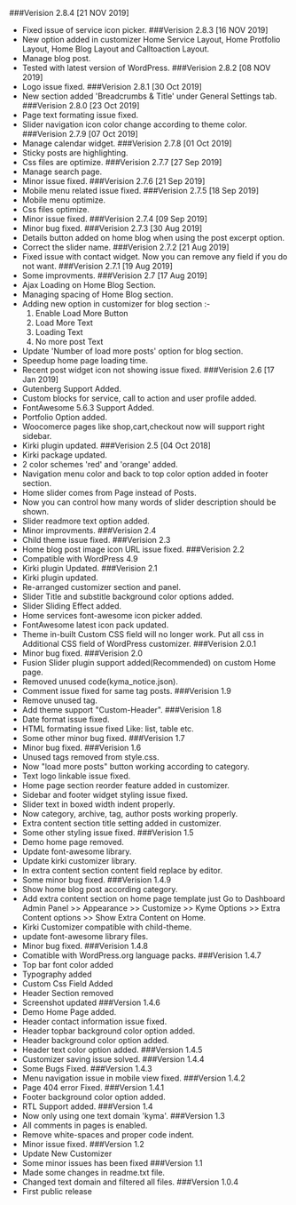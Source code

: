 ###Verision 2.8.4 [21 NOV 2019]
* Fixed issue of service icon picker.
###Verision 2.8.3 [16 NOV 2019]
* New option added in customizer Home Service Layout, Home Protfolio Layout, Home Blog Layout and Calltoaction Layout.
* Manage blog post.
* Tested with latest version of WordPress.
###Verision 2.8.2 [08 NOV 2019]
* Logo issue fixed.
###Verision 2.8.1 [30 Oct 2019]
* New section added 'Breadcrumbs & Title' under General Settings tab.
###Verision 2.8.0 [23 Oct 2019]
* Page text formating issue fixed.
* Slider navigation icon color change according to theme color.
###Verision 2.7.9 [07 Oct 2019]
* Manage calendar widget.
###Verision 2.7.8 [01 Oct 2019]
* Sticky posts are highlighting.
* Css files are optimize.
###Verision 2.7.7 [27 Sep 2019]
* Manage search page.
* Minor issue fixed.
###Verision 2.7.6 [21 Sep 2019]
* Mobile menu related issue fixed.
###Verision 2.7.5 [18 Sep 2019]
* Mobile menu optimize.
* Css files optimize.
* Minor issue fixed.
###Verision 2.7.4 [09 Sep 2019]
* Minor bug fixed.
###Verision 2.7.3 [30 Aug 2019]
* Details button added on home blog when using the post excerpt option.
* Correct the slider name.
###Verision 2.7.2 [21 Aug 2019]
* Fixed issue with contact widget. Now you can remove any field if you do not want.
###Verision 2.7.1 [19 Aug 2019]
* Some improvments.
###Verision 2.7 [17 Aug 2019]
* Ajax Loading on Home Blog Section.
* Managing spacing of Home Blog section.
* Adding new option in customizer for blog section :-
	1. Enable Load More Button
	2. Load More Text
	3. Loading Text
	4. No more post Text
* Update 'Number of load more posts' option for blog section.
* Speedup home page loading time.
* Recent post widget icon not showing issue fixed.
###Verision 2.6 [17 Jan 2019]
* Gutenberg Support Added.
* Custom blocks for service, call to action and user profile added.
* FontAwesome 5.6.3 Support Added.
* Portfolio Option added.
* Woocomerce pages like shop,cart,checkout now will support right sidebar.
* Kirki plugin updated.
###Verision 2.5 [04 Oct 2018]
* Kirki package updated.
* 2 color schemes 'red' and 'orange' added.
* Navigation menu color and back to top color option added in footer section.
* Home slider comes from Page instead of Posts.
* Now you can control how many words of slider description should be shown.
* Slider readmore text option added.
* Minor improvments.
###Verision 2.4
* Child theme issue fixed.
###Verision 2.3
* Home blog post image icon URL issue fixed.
###Verision 2.2
* Compatible with WordPress 4.9
* Kirki plugin Updated.
###Verision 2.1
* Kirki plugin updated.
* Re-arranged customizer section and panel.
* Slider Title and substitle background color options added.
* Slider Sliding Effect added.
* Home services font-awesome icon picker added.
* FontAwesome latest icon pack updated.
* Theme in-built Custom CSS field will no longer work. Put all css in Additional CSS field of WordPress customizer.
###Verision 2.0.1
* Minor bug fixed.
###Verision 2.0
* Fusion Slider plugin support added(Recommended) on custom Home page.
* Removed unused code(kyma_notice.json).
* Comment issue fixed for same tag posts.
###Verision 1.9
* Remove unused tag.
* Add theme support "Custom-Header".
###Verision 1.8
* Date format issue fixed.
* HTML formating issue fixed Like: list, table etc.
* Some other minor bug fixed.
###Verision 1.7
* Minor bug fixed.
###Verision 1.6
* Unused tags removed from style.css.
* Now "load more posts" button working according to category.
* Text logo linkable issue fixed.
* Home page section reorder feature added in customizer.
* Sidebar and footer widget styling issue fixed.
* Slider text in boxed width indent properly.
* Now category, archive, tag, author posts working properly.
* Extra content section title setting added in customizer.
* Some other styling issue fixed.
###Verision 1.5
* Demo home page removed.
* Update font-awesome library.
* Update kirki customizer library.
* In extra content section content field replace by editor.
* Some minor bug fixed.
###Verision 1.4.9
* Show home blog post according category.
* Add extra content section on home page template just Go to Dashboard Admin Panel >> Appearance >> Customize >> Kyme Options >> Extra Content options >> Show Extra Content on Home.
* Kirki Customizer compatible with child-theme.
* update font-awesome library files.
* Minor bug fixed.
###Verision 1.4.8
* Comatible with WordPress.org language packs.
###Verision 1.4.7
* Top bar font color added
* Typography added
* Custom Css Field Added
* Header Section removed
* Screenshot updated
###Version 1.4.6
* Demo Home Page added.
* Header contact information issue fixed.
* Header topbar background color option added.
* Header background color option added.
* Header text color option added.
###Version 1.4.5
* Customizer saving issue solved.
###Version 1.4.4
* Some Bugs Fixed.
###Version 1.4.3
* Menu navigation issue in mobile view fixed.
###Version 1.4.2
* Page 404 error Fixed.
###Version 1.4.1
* Footer background color option added.
* RTL Support added.
###Version 1.4
* Now only using one text domain 'kyma'.
###Version 1.3
* All comments in pages is enabled.
* Remove white-spaces and proper code indent. 
* Minor issue fixed.
###Version 1.2
* Update New Customizer
* Some minor issues has been fixed
###Version 1.1
* Made some changes in readme.txt file.
* Changed text domain and filtered all files.
###Version 1.0.4
* First public release